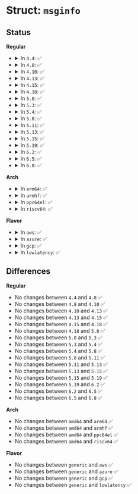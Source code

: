 # Struct: <code>msginfo</code>

## Status
<b>Regular</b>
<ul>
<li>
<details>
<summary>In <code>4.4</code>: ✅</summary>

```c
struct msginfo {
    int msgpool;
    int msgmap;
    int msgmax;
    int msgmnb;
    int msgmni;
    int msgssz;
    int msgtql;
    short unsigned int msgseg;
};
```
</details>
</li>
<li>
<details>
<summary>In <code>4.8</code>: ✅</summary>

```c
struct msginfo {
    int msgpool;
    int msgmap;
    int msgmax;
    int msgmnb;
    int msgmni;
    int msgssz;
    int msgtql;
    short unsigned int msgseg;
};
```
</details>
</li>
<li>
<details>
<summary>In <code>4.10</code>: ✅</summary>

```c
struct msginfo {
    int msgpool;
    int msgmap;
    int msgmax;
    int msgmnb;
    int msgmni;
    int msgssz;
    int msgtql;
    short unsigned int msgseg;
};
```
</details>
</li>
<li>
<details>
<summary>In <code>4.13</code>: ✅</summary>

```c
struct msginfo {
    int msgpool;
    int msgmap;
    int msgmax;
    int msgmnb;
    int msgmni;
    int msgssz;
    int msgtql;
    short unsigned int msgseg;
};
```
</details>
</li>
<li>
<details>
<summary>In <code>4.15</code>: ✅</summary>

```c
struct msginfo {
    int msgpool;
    int msgmap;
    int msgmax;
    int msgmnb;
    int msgmni;
    int msgssz;
    int msgtql;
    short unsigned int msgseg;
};
```
</details>
</li>
<li>
<details>
<summary>In <code>4.18</code>: ✅</summary>

```c
struct msginfo {
    int msgpool;
    int msgmap;
    int msgmax;
    int msgmnb;
    int msgmni;
    int msgssz;
    int msgtql;
    short unsigned int msgseg;
};
```
</details>
</li>
<li>
<details>
<summary>In <code>5.0</code>: ✅</summary>

```c
struct msginfo {
    int msgpool;
    int msgmap;
    int msgmax;
    int msgmnb;
    int msgmni;
    int msgssz;
    int msgtql;
    short unsigned int msgseg;
};
```
</details>
</li>
<li>
<details>
<summary>In <code>5.3</code>: ✅</summary>

```c
struct msginfo {
    int msgpool;
    int msgmap;
    int msgmax;
    int msgmnb;
    int msgmni;
    int msgssz;
    int msgtql;
    short unsigned int msgseg;
};
```
</details>
</li>
<li>
<details>
<summary>In <code>5.4</code>: ✅</summary>

```c
struct msginfo {
    int msgpool;
    int msgmap;
    int msgmax;
    int msgmnb;
    int msgmni;
    int msgssz;
    int msgtql;
    short unsigned int msgseg;
};
```
</details>
</li>
<li>
<details>
<summary>In <code>5.8</code>: ✅</summary>

```c
struct msginfo {
    int msgpool;
    int msgmap;
    int msgmax;
    int msgmnb;
    int msgmni;
    int msgssz;
    int msgtql;
    short unsigned int msgseg;
};
```
</details>
</li>
<li>
<details>
<summary>In <code>5.11</code>: ✅</summary>

```c
struct msginfo {
    int msgpool;
    int msgmap;
    int msgmax;
    int msgmnb;
    int msgmni;
    int msgssz;
    int msgtql;
    short unsigned int msgseg;
};
```
</details>
</li>
<li>
<details>
<summary>In <code>5.13</code>: ✅</summary>

```c
struct msginfo {
    int msgpool;
    int msgmap;
    int msgmax;
    int msgmnb;
    int msgmni;
    int msgssz;
    int msgtql;
    short unsigned int msgseg;
};
```
</details>
</li>
<li>
<details>
<summary>In <code>5.15</code>: ✅</summary>

```c
struct msginfo {
    int msgpool;
    int msgmap;
    int msgmax;
    int msgmnb;
    int msgmni;
    int msgssz;
    int msgtql;
    short unsigned int msgseg;
};
```
</details>
</li>
<li>
<details>
<summary>In <code>5.19</code>: ✅</summary>

```c
struct msginfo {
    int msgpool;
    int msgmap;
    int msgmax;
    int msgmnb;
    int msgmni;
    int msgssz;
    int msgtql;
    short unsigned int msgseg;
};
```
</details>
</li>
<li>
<details>
<summary>In <code>6.2</code>: ✅</summary>

```c
struct msginfo {
    int msgpool;
    int msgmap;
    int msgmax;
    int msgmnb;
    int msgmni;
    int msgssz;
    int msgtql;
    short unsigned int msgseg;
};
```
</details>
</li>
<li>
<details>
<summary>In <code>6.5</code>: ✅</summary>

```c
struct msginfo {
    int msgpool;
    int msgmap;
    int msgmax;
    int msgmnb;
    int msgmni;
    int msgssz;
    int msgtql;
    short unsigned int msgseg;
};
```
</details>
</li>
<li>
<details>
<summary>In <code>6.8</code>: ✅</summary>

```c
struct msginfo {
    int msgpool;
    int msgmap;
    int msgmax;
    int msgmnb;
    int msgmni;
    int msgssz;
    int msgtql;
    short unsigned int msgseg;
};
```
</details>
</li>
</ul>
<b>Arch</b>
<ul>
<li>
<details>
<summary>In <code>arm64</code>: ✅</summary>

```c
struct msginfo {
    int msgpool;
    int msgmap;
    int msgmax;
    int msgmnb;
    int msgmni;
    int msgssz;
    int msgtql;
    short unsigned int msgseg;
};
```
</details>
</li>
<li>
<details>
<summary>In <code>armhf</code>: ✅</summary>

```c
struct msginfo {
    int msgpool;
    int msgmap;
    int msgmax;
    int msgmnb;
    int msgmni;
    int msgssz;
    int msgtql;
    short unsigned int msgseg;
};
```
</details>
</li>
<li>
<details>
<summary>In <code>ppc64el</code>: ✅</summary>

```c
struct msginfo {
    int msgpool;
    int msgmap;
    int msgmax;
    int msgmnb;
    int msgmni;
    int msgssz;
    int msgtql;
    short unsigned int msgseg;
};
```
</details>
</li>
<li>
<details>
<summary>In <code>riscv64</code>: ✅</summary>

```c
struct msginfo {
    int msgpool;
    int msgmap;
    int msgmax;
    int msgmnb;
    int msgmni;
    int msgssz;
    int msgtql;
    short unsigned int msgseg;
};
```
</details>
</li>
</ul>
<b>Flavor</b>
<ul>
<li>
<details>
<summary>In <code>aws</code>: ✅</summary>

```c
struct msginfo {
    int msgpool;
    int msgmap;
    int msgmax;
    int msgmnb;
    int msgmni;
    int msgssz;
    int msgtql;
    short unsigned int msgseg;
};
```
</details>
</li>
<li>
<details>
<summary>In <code>azure</code>: ✅</summary>

```c
struct msginfo {
    int msgpool;
    int msgmap;
    int msgmax;
    int msgmnb;
    int msgmni;
    int msgssz;
    int msgtql;
    short unsigned int msgseg;
};
```
</details>
</li>
<li>
<details>
<summary>In <code>gcp</code>: ✅</summary>

```c
struct msginfo {
    int msgpool;
    int msgmap;
    int msgmax;
    int msgmnb;
    int msgmni;
    int msgssz;
    int msgtql;
    short unsigned int msgseg;
};
```
</details>
</li>
<li>
<details>
<summary>In <code>lowlatency</code>: ✅</summary>

```c
struct msginfo {
    int msgpool;
    int msgmap;
    int msgmax;
    int msgmnb;
    int msgmni;
    int msgssz;
    int msgtql;
    short unsigned int msgseg;
};
```
</details>
</li>
</ul>

## Differences
<b>Regular</b>
<ul>
<li>
No changes between <code>4.4</code> and <code>4.8</code> ✅
</li>
<li>
No changes between <code>4.8</code> and <code>4.10</code> ✅
</li>
<li>
No changes between <code>4.10</code> and <code>4.13</code> ✅
</li>
<li>
No changes between <code>4.13</code> and <code>4.15</code> ✅
</li>
<li>
No changes between <code>4.15</code> and <code>4.18</code> ✅
</li>
<li>
No changes between <code>4.18</code> and <code>5.0</code> ✅
</li>
<li>
No changes between <code>5.0</code> and <code>5.3</code> ✅
</li>
<li>
No changes between <code>5.3</code> and <code>5.4</code> ✅
</li>
<li>
No changes between <code>5.4</code> and <code>5.8</code> ✅
</li>
<li>
No changes between <code>5.8</code> and <code>5.11</code> ✅
</li>
<li>
No changes between <code>5.11</code> and <code>5.13</code> ✅
</li>
<li>
No changes between <code>5.13</code> and <code>5.15</code> ✅
</li>
<li>
No changes between <code>5.15</code> and <code>5.19</code> ✅
</li>
<li>
No changes between <code>5.19</code> and <code>6.2</code> ✅
</li>
<li>
No changes between <code>6.2</code> and <code>6.5</code> ✅
</li>
<li>
No changes between <code>6.5</code> and <code>6.8</code> ✅
</li>
</ul>
<b>Arch</b>
<ul>
<li>
No changes between <code>amd64</code> and <code>arm64</code> ✅
</li>
<li>
No changes between <code>amd64</code> and <code>armhf</code> ✅
</li>
<li>
No changes between <code>amd64</code> and <code>ppc64el</code> ✅
</li>
<li>
No changes between <code>amd64</code> and <code>riscv64</code> ✅
</li>
</ul>
<b>Flavor</b>
<ul>
<li>
No changes between <code>generic</code> and <code>aws</code> ✅
</li>
<li>
No changes between <code>generic</code> and <code>azure</code> ✅
</li>
<li>
No changes between <code>generic</code> and <code>gcp</code> ✅
</li>
<li>
No changes between <code>generic</code> and <code>lowlatency</code> ✅
</li>
</ul>
